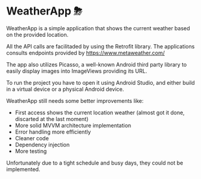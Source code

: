 # WeatherApp ⛈

WeatherApp is a simple application that shows the current weather based on the provided location. 

All the API calls are facilitaded by using the Retrofit library. The applications consults endpoints provided by
https://www.metaweather.com/

The app also utilizes Picasso, a well-known Android third party library to easily display images into ImageViews providing its URL.

To run the project you have to open it using Android Studio, and either build in a virtual device or a physical Android device. 

WeatherApp still needs some better improvements like: 
- First access shows the current location weather (almost got it done, discarted at the last moment)
- More solid MVVM architecture implementation
- Error handling more efficiently 
- Cleaner code 
- Dependency injection
- More testing

Unfortunately due to a tight schedule and busy days, they could not be implemented.  


